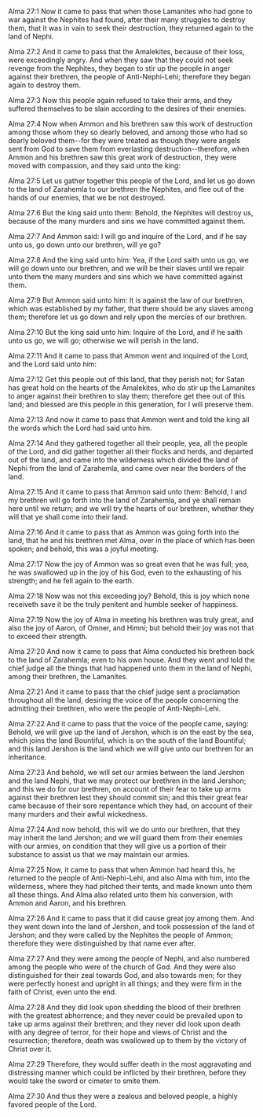 Alma 27:1 Now it came to pass that when those Lamanites who had gone to
war against the Nephites had found, after their many struggles to
destroy them, that it was in vain to seek their destruction, they
returned again to the land of Nephi.

Alma 27:2 And it came to pass that the Amalekites, because of their
loss, were exceedingly angry. And when they saw that they could not seek
revenge from the Nephites, they began to stir up the people in anger
against their brethren, the people of Anti-Nephi-Lehi; therefore they
began again to destroy them.

Alma 27:3 Now this people again refused to take their arms, and they
suffered themselves to be slain according to the desires of their
enemies.

Alma 27:4 Now when Ammon and his brethren saw this work of destruction
among those whom they so dearly beloved, and among those who had so
dearly beloved them--for they were treated as though they were angels
sent from God to save them from everlasting destruction--therefore, when
Ammon and his brethren saw this great work of destruction, they were
moved with compassion, and they said unto the king:

Alma 27:5 Let us gather together this people of the Lord, and let us go
down to the land of Zarahemla to our brethren the Nephites, and flee out
of the hands of our enemies, that we be not destroyed.

Alma 27:6 But the king said unto them: Behold, the Nephites will destroy
us, because of the many murders and sins we have committed against them.

Alma 27:7 And Ammon said: I will go and inquire of the Lord, and if he
say unto us, go down unto our brethren, will ye go?

Alma 27:8 And the king said unto him: Yea, if the Lord saith unto us go,
we will go down unto our brethren, and we will be their slaves until we
repair unto them the many murders and sins which we have committed
against them.

Alma 27:9 But Ammon said unto him: It is against the law of our
brethren, which was established by my father, that there should be any
slaves among them; therefore let us go down and rely upon the mercies of
our brethren.

Alma 27:10 But the king said unto him: Inquire of the Lord, and if he
saith unto us go, we will go; otherwise we will perish in the land.

Alma 27:11 And it came to pass that Ammon went and inquired of the Lord,
and the Lord said unto him:

Alma 27:12 Get this people out of this land, that they perish not; for
Satan has great hold on the hearts of the Amalekites, who do stir up the
Lamanites to anger against their brethren to slay them; therefore get
thee out of this land; and blessed are this people in this generation,
for I will preserve them.

Alma 27:13 And now it came to pass that Ammon went and told the king all
the words which the Lord had said unto him.

Alma 27:14 And they gathered together all their people, yea, all the
people of the Lord, and did gather together all their flocks and herds,
and departed out of the land, and came into the wilderness which divided
the land of Nephi from the land of Zarahemla, and came over near the
borders of the land.

Alma 27:15 And it came to pass that Ammon said unto them: Behold, I and
my brethren will go forth into the land of Zarahemla, and ye shall
remain here until we return; and we will try the hearts of our brethren,
whether they will that ye shall come into their land.

Alma 27:16 And it came to pass that as Ammon was going forth into the
land, that he and his brethren met Alma, over in the place of which has
been spoken; and behold, this was a joyful meeting.

Alma 27:17 Now the joy of Ammon was so great even that he was full; yea,
he was swallowed up in the joy of his God, even to the exhausting of his
strength; and he fell again to the earth.

Alma 27:18 Now was not this exceeding joy? Behold, this is joy which
none receiveth save it be the truly penitent and humble seeker of
happiness.

Alma 27:19 Now the joy of Alma in meeting his brethren was truly great,
and also the joy of Aaron, of Omner, and Himni; but behold their joy was
not that to exceed their strength.

Alma 27:20 And now it came to pass that Alma conducted his brethren back
to the land of Zarahemla; even to his own house. And they went and told
the chief judge all the things that had happened unto them in the land
of Nephi, among their brethren, the Lamanites.

Alma 27:21 And it came to pass that the chief judge sent a proclamation
throughout all the land, desiring the voice of the people concerning the
admitting their brethren, who were the people of Anti-Nephi-Lehi.

Alma 27:22 And it came to pass that the voice of the people came,
saying: Behold, we will give up the land of Jershon, which is on the
east by the sea, which joins the land Bountiful, which is on the south
of the land Bountiful; and this land Jershon is the land which we will
give unto our brethren for an inheritance.

Alma 27:23 And behold, we will set our armies between the land Jershon
and the land Nephi, that we may protect our brethren in the land
Jershon; and this we do for our brethren, on account of their fear to
take up arms against their brethren lest they should commit sin; and
this their great fear came because of their sore repentance which they
had, on account of their many murders and their awful wickedness.

Alma 27:24 And now behold, this will we do unto our brethren, that they
may inherit the land Jershon; and we will guard them from their enemies
with our armies, on condition that they will give us a portion of their
substance to assist us that we may maintain our armies.

Alma 27:25 Now, it came to pass that when Ammon had heard this, he
returned to the people of Anti-Nephi-Lehi, and also Alma with him, into
the wilderness, where they had pitched their tents, and made known unto
them all these things. And Alma also related unto them his conversion,
with Ammon and Aaron, and his brethren.

Alma 27:26 And it came to pass that it did cause great joy among them.
And they went down into the land of Jershon, and took possession of the
land of Jershon; and they were called by the Nephites the people of
Ammon; therefore they were distinguished by that name ever after.

Alma 27:27 And they were among the people of Nephi, and also numbered
among the people who were of the church of God. And they were also
distinguished for their zeal towards God, and also towards men; for they
were perfectly honest and upright in all things; and they were firm in
the faith of Christ, even unto the end.

Alma 27:28 And they did look upon shedding the blood of their brethren
with the greatest abhorrence; and they never could be prevailed upon to
take up arms against their brethren; and they never did look upon death
with any degree of terror, for their hope and views of Christ and the
resurrection; therefore, death was swallowed up to them by the victory
of Christ over it.

Alma 27:29 Therefore, they would suffer death in the most aggravating
and distressing manner which could be inflicted by their brethren,
before they would take the sword or cimeter to smite them.

Alma 27:30 And thus they were a zealous and beloved people, a highly
favored people of the Lord.
